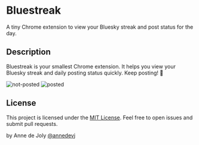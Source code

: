 # Bluestreak

A tiny Chrome extension to view your Bluesky streak and post status for the day.

## Description

Bluestreak is your smallest Chrome extension. It helps you view your Bluesky streak and daily posting status quickly. Keep posting! 🦋

![not-posted](https://github.com/user-attachments/assets/dec6bf86-0c37-4e50-8f75-55023ff00c97)
![posted](https://github.com/user-attachments/assets/80430d3e-9245-4973-a546-f4d2a9a5b59c)

## License

This project is licensed under the [MIT License](LICENSE).
Feel free to open issues and submit pull requests.

by Anne de Joly [@annedevj](https://bsky.app/profile/annedevj.bsky.social)
